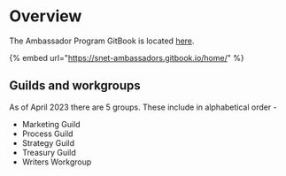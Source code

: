# Overview

The Ambassador Program GitBook is located [here](https://snet-ambassadors.gitbook.io/home/).

{% embed url="https://snet-ambassadors.gitbook.io/home/" %}

## Guilds and workgroups

As of April 2023 there are 5 groups. These include in alphabetical order -

* Marketing Guild
* Process Guild
* Strategy Guild
* Treasury Guild
* Writers Workgroup
